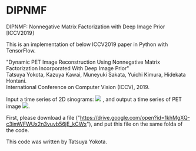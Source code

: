 # DIPNMF
DIPNMF: Nonnegative Matrix Factorization with Deep Image Prior [ICCV2019]

This is an implementation of below ICCV2019 paper in Python with TensorFlow.

"Dynamic PET Image Reconstruction Using Nonnegative Matrix Factorization Incorporated With Deep Image Prior"<br>
Tatsuya Yokota, Kazuya Kawai, Muneyuki Sakata, Yuichi Kimura, Hidekata Hontani.<br>
International Conference on Computer Vision (ICCV), 2019.

Input a time series of 2D sinograms: 
<img src="https://latex.codecogs.com/gif.latex?\inline&space;[\bm y_1, \bm y_2, ..., \bm y_T]" />
, and output a time series of PET image 
<img src="https://latex.codecogs.com/gif.latex?\inline&space;[\bm z_1, \bm z_2, ..., \bm z_T]" />.




First, please download a file ("https://drive.google.com/open?id=1khMgXQ-c3imWFWUx2n3vuvb56jE_kCWx"), and put this file on the same folda of the code.

This code was written by Tatsuya Yokota.

